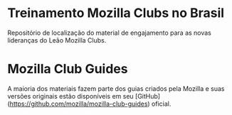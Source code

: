 # Treinamento Mozilla Clubs no Brasil
Repositório de localização do material de engajamento para as novas lideranças do Leão Mozilla Clubs.

# Mozilla Club Guides
A maioria dos materiais fazem parte dos guias criados pela Mozilla e suas versões originais estão disponíveis em seu [GitHub] (https://github.com/mozilla/mozilla-club-guides) oficial.